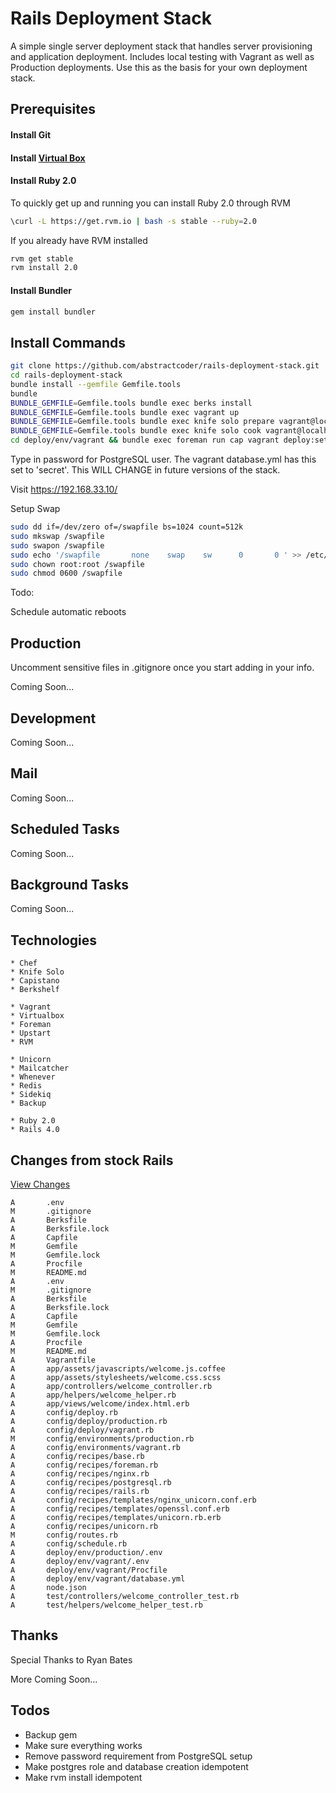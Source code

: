 # Rails Deployment Stack

A simple single server deployment stack that handles server provisioning and application deployment. Includes local testing with Vagrant as well as Production deployments. Use this as the basis for your own deployment stack.

## Prerequisites

#### Install Git
#### Install [Virtual Box](https://www.virtualbox.org)
#### Install Ruby 2.0
To quickly get up and running you can install Ruby 2.0 through RVM
```bash
\curl -L https://get.rvm.io | bash -s stable --ruby=2.0
```
If you already have RVM installed
```bash
rvm get stable
rvm install 2.0
```
#### Install Bundler
```bash
gem install bundler
```

## Install Commands

```bash
git clone https://github.com/abstractcoder/rails-deployment-stack.git
cd rails-deployment-stack
bundle install --gemfile Gemfile.tools
bundle
BUNDLE_GEMFILE=Gemfile.tools bundle exec berks install
BUNDLE_GEMFILE=Gemfile.tools bundle exec vagrant up
BUNDLE_GEMFILE=Gemfile.tools bundle exec knife solo prepare vagrant@localhost -p 2222 -i ~/.vagrant.d/insecure_private_key node.json
BUNDLE_GEMFILE=Gemfile.tools bundle exec knife solo cook vagrant@localhost -p 2222 -i ~/.vagrant.d/insecure_private_key node.json
cd deploy/env/vagrant && bundle exec foreman run cap vagrant deploy:setup deploy:cold
```

Type in password for PostgreSQL user. The vagrant database.yml has this set to 'secret'. This WILL CHANGE in future versions of the stack.

Visit https://192.168.33.10/

Setup Swap

```bash
sudo dd if=/dev/zero of=/swapfile bs=1024 count=512k
sudo mkswap /swapfile
sudo swapon /swapfile
sudo echo '/swapfile       none    swap    sw      0       0 ' >> /etc/fstab
sudo chown root:root /swapfile 
sudo chmod 0600 /swapfile
```

Todo: 

Schedule automatic reboots

## Production

Uncomment sensitive files in .gitignore once you start adding in your info.

Coming Soon...

## Development

Coming Soon...

## Mail

Coming Soon...

## Scheduled Tasks

Coming Soon...

## Background Tasks

Coming Soon...

## Technologies

```
* Chef
* Knife Solo
* Capistano
* Berkshelf

* Vagrant
* Virtualbox
* Foreman
* Upstart
* RVM

* Unicorn
* Mailcatcher
* Whenever
* Redis
* Sidekiq
* Backup

* Ruby 2.0
* Rails 4.0
```

## Changes from stock Rails
[View Changes](https://github.com/abstractcoder/rails-deployment-stack/compare/fe308ca55ffd653d2b045473d4c9cca8e0af8bc0...HEAD)

```
A       .env
M       .gitignore
A       Berksfile
A       Berksfile.lock
A       Capfile
M       Gemfile
M       Gemfile.lock
A       Procfile
M       README.md
A       .env
M       .gitignore
A       Berksfile
A       Berksfile.lock
A       Capfile
M       Gemfile
M       Gemfile.lock
A       Procfile
M       README.md
A       Vagrantfile
A       app/assets/javascripts/welcome.js.coffee
A       app/assets/stylesheets/welcome.css.scss
A       app/controllers/welcome_controller.rb
A       app/helpers/welcome_helper.rb
A       app/views/welcome/index.html.erb
A       config/deploy.rb
A       config/deploy/production.rb
A       config/deploy/vagrant.rb
M       config/environments/production.rb
A       config/environments/vagrant.rb
A       config/recipes/base.rb
A       config/recipes/foreman.rb
A       config/recipes/nginx.rb
A       config/recipes/postgresql.rb
A       config/recipes/rails.rb
A       config/recipes/templates/nginx_unicorn.conf.erb
A       config/recipes/templates/openssl.conf.erb
A       config/recipes/templates/unicorn.rb.erb
A       config/recipes/unicorn.rb
M       config/routes.rb
A       config/schedule.rb
A       deploy/env/production/.env
A       deploy/env/vagrant/.env
A       deploy/env/vagrant/Procfile
A       deploy/env/vagrant/database.yml
A       node.json
A       test/controllers/welcome_controller_test.rb
A       test/helpers/welcome_helper_test.rb
```

## Thanks

Special Thanks to Ryan Bates

More Coming Soon...

## Todos
- Backup gem
- Make sure everything works
- Remove password requirement from PostgreSQL setup
- Make postgres role and database creation idempotent
- Make rvm install idempotent
